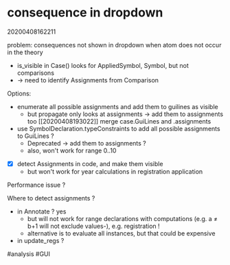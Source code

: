 consequence in dropdown
=
20200408162211

problem: consequences not shown in dropdown when atom does not occur in the theory
* is_visible in Case() looks for AppliedSymbol, Symbol, but not comparisons
* → need to identify Assignments from Comparison

Options:
* enumerate all possible assignments and add them to guilines as visible
    * but propagate only looks at assignments → add them to assignments too [[20200408193022]] merge case.GuiLines and .assignments
* use SymbolDeclaration.typeConstraints to add all possible assignments to GuiLines ? 
    * Deprecated → add them to assignments ?
    * also, won't work for range 0..10
- [x] detect Assignments in code, and make them visible
    * but won't work for year calculations in registration application

Performance issue ?

Where to detect assignments ?
* in Annotate ?  yes
    * but will not work for range declarations with computations (e.g. a ≠ b+1 will not exclude values-), e.g. registration !
    * alternative is to evaluate all instances, but that could be expensive
* in update_regs ?


#analysis #GUI